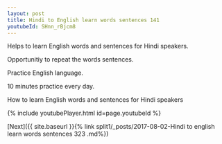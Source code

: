 ```yaml
---
layout: post
title: Hindi to English learn words sentences 141 
youtubeId: SHnn_rBjcm8
---
```

 
 
Helps to learn English words and sentences for Hindi speakers.

Opportunitiy to repeat the words sentences. 

Practice English language. 
 
10 minutes practice every day. 
 
How to learn English words and sentences for Hindi speakers 
 
{% include youtubePlayer.html id=page.youtubeId %}
 
 
[Next]({{ site.baseurl }}{% link  split1/_posts/2017-08-02-Hindi to english learn words sentences 323 .md%})
 
